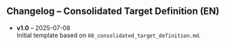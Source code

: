 ## Changelog – Consolidated Target Definition (EN)

- **v1.0** – 2025-07-08  
  Initial template based on `08_consolidated_target_definition.md`.
